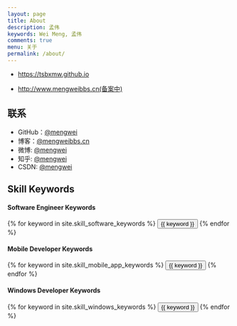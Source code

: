 ```yaml
---
layout: page
title: About
description: 孟伟
keywords: Wei Meng, 孟伟
comments: true
menu: 关于
permalink: /about/
---
```


* https://tsbxmw.github.io

* http://www.mengweibbs.cn(备案中)

## 联系

* GitHub：[@mengwei](https://github.com/tsbxmw)
* 博客：[@mengweibbs.cn](http://mengweibbs.cn})
* 微博: [@mengwei](http://weibo.com/jyhemw)
* 知乎: [@mengwei](http://www.zhihu.com/people/18842601728)
* CSDN: [@mengwei](http://blog.csdn.net/mengwei2275)

## Skill Keywords

#### Software Engineer Keywords
<div class="btn-inline">
    {% for keyword in site.skill_software_keywords %}
    <button class="btn btn-outline" type="button">{{ keyword }}</button>
    {% endfor %}
</div>

#### Mobile Developer Keywords
<div class="btn-inline">
    {% for keyword in site.skill_mobile_app_keywords %}
    <button class="btn btn-outline" type="button">{{ keyword }}</button>
    {% endfor %}
</div>

#### Windows Developer Keywords
<div class="btn-inline">
    {% for keyword in site.skill_windows_keywords %}
    <button class="btn btn-outline" type="button">{{ keyword }}</button>
    {% endfor %}
</div>

